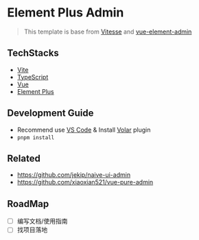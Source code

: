 # Element Plus Admin

> This template is base from [Vitesse](https://github.com/antfu/vitesse) and [vue-element-admin](https://github.com/PanJiaChen/vue-element-admin/)

## TechStacks

- [Vite](https://github.com/vitejs/vite/)
- [TypeScript](https://www.typescriptlang.org/)
- [Vue](http://vuejs.org/)
- [Element Plus](https://element-plus.org/)

## Development Guide

- Recommend use [VS Code](https://code.visualstudio.com/) & Install [Volar](https://marketplace.visualstudio.com/items?itemName=Vue.volar) plugin
- `pnpm install`

## Related

- https://github.com/jekip/naive-ui-admin
- https://github.com/xiaoxian521/vue-pure-admin

## RoadMap

- [ ] 编写文档/使用指南
- [ ] 找项目落地
